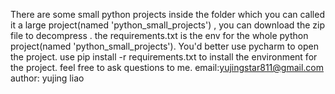 There are some small python projects inside the folder which you can called it a large project(named 'python_small_projects') , you can download the zip file to decompress .
the requirements.txt is the env for the whole python project(named 'python_small_projects'). 
You'd better use pycharm to open the project.
use pip install -r requirements.txt to install the environment for the project.
feel free to ask questions to me. 
email:yujingstar811@gmail.com
author: yujing liao
